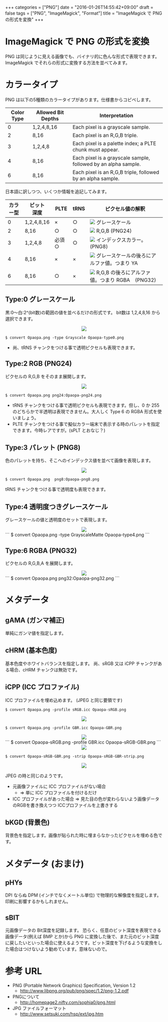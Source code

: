 +++
categories = ["PNG"]
date = "2016-01-26T14:55:42+09:00"
draft = false
tags = ["PNG", "ImageMagick", "Format"]
title = "ImageMagick で PNG の形式を変換"
+++


# ImageMagick で PNG の形式を変換

PNG は同じように見える画像でも、バイナリ的に色んな形式で表現できます。ImageMagick でそれらの形式に変換する方法を並べてみます。

# カラータイプ

PNG は以下の5種類のカラータイプがあります。仕様書からコピペします。

Color  Type | Allowed Bit Depths | Interpretation
----|----|----
0 | 1,2,4,8,16 | Each pixel is a grayscale sample.
2 |       8,16 | Each pixel is an R,G,B triple.
3 | 1,2,4,8    | Each pixel is a palette index; a PLTE chunk must appear.
4 |       8,16 | Each pixel is a grayscale sample, followed by an alpha sample.
6 |       8,16 | Each pixel is an R,G,B triple, followed by an alpha sample.

日本語に訳しつつ、いくつか情報を追記してみます。

カラー型 | ビット<br />深度 | PLTE | tRNS | ピクセル値の解釈
----|----|----|----|----
0 | 1,2,4,8,16 |  ×  | ○ | <img src="../png-pixel-type0.png" /> グレースケール
2 |       8,16 |  ○  | ○ | <img src="../png-pixel-type2.png" /> R,G,B (PNG24)
3 | 1,2,4,8    |必須○| ○ | <img src="../png-pixel-type3.png" /> インデックスカラー。(PNG8)
4 |       8,16 |  ×  | × | <img src="../png-pixel-type4.png" /> グレースケールの後ろにアルファ値。つまり YA
6 |       8,16 |  ○  | × | <img src="../png-pixel-type6.png" /> R,G,B の後ろにアルファ値。つまり RGBA　(PNG32)

## Type:0 グレースケール

 黒:0〜白:2^(bit数)の範囲の値を並べるだけの形式です。
bit数は 1,2,4,8,16 から選択できます。
<center> <img src="../png-type0.png" /> </center>

```
$ convert Opaopa.png -type Grayscale Opaopa-type0.png
```

 * 尚、tRNS チャンクをつける事で透明ピクセルも表現できます。

## Type:2 RGB (PNG24)

ピクセルの R,G,B をそのまま展開します。
<center> <img src="../png-type2.png" /> </center>

```
$ convert Opaopa.png png24:Opaopa-png24.png
```

 * tRNS チャンクをつける事で透明ピクセルも表現できます。但し、0 か 255 のどちらかで半透明は表現できません。大人しく Type 6 の RGBA 形式を使いましょう。
 * PLTE チャンクをつける事で擬似カラー端末で表示する時のパレットを指定できます。今時レアですが。(sPLT とおなじ？)

## Type:3 パレット (PNG8)

色のパレットを持ち、そこへのインデックス値を並べて画像を表現します。
<center> <img src="../png-type3.png" /> </center>

```
$ convert Opaopa.png  png8:Opaopa-png8.png
```
tRNS チャンクをつける事で透明度も表現できます。

## Type:4 透明度つきグレースケール

グレースケールの値と透明度のセットで表現します。
<center> <img src="../png-type4.png" /> </center>
```
$ convert Opaopa.png -type GrayscaleMatte  Opaopa-type4.png
```

## Type:6 RGBA (PNG32)

ピクセルの R,G,B,A を展開します。
<center> <img src="../png-type6.png" /> </center>
```
$ convert Opaopa.png  png32:Opaopa-png32.png
```

# メタデータ

## gAMA (ガンマ補正)

単純にガンマ値を指定します。

## cHRM (基本色度)

基本色度やホワイトバランスを指定します。
尚、sRGB 又は iCPP チャンクがある場合、cHRM チャンクは無効です。

## iCPP (ICC プロファイル)

ICC プロファイルを埋め込めます。 (JPEG と同じ要領です)

```
$ convert Opaopa.png -profile sRGB.icc Opaopa-sRGB.png
```
<center> <img src="../Opaopa-sRGB.png"> </center>

```
$ convert Opaopa.png -profile GBR.icc Opaopa-GBR.png
```
<center> <img src="../Opaopa-GBR.png"> </center>
```
$ convert Opaopa-sRGB.png -profile GBR.icc Opaopa-sRGB-GBR.png
```
<center> <img src="../Opaopa-sRGB-GBR.png"> </center>

```
$ convert Opaopa-sRGB-GBR.png -strip Opaopa-sRGB-GBR-strip.png
```
<center> <img src="../Opaopa-sRGB-GBR-strip.png"> </center>

JPEG の時と同じのようです。

 * 元画像ファイルに ICC プロファイルがない場合
    *  => 単に ICC プロファイルを付けるだけ
 * ICC プロファイルがあった場合 => 見た目の色が変わらないよう画像データのRGBを書き換えつつ ICCプロファイルを上書きする

## bKGD (背景色)

背景色を指定します。画像が貼られた時に埋まらなかったピクセルを埋める色です。

# メタデータ (おまけ)

## pHYs

DPI ならぬ DPM (インチでなくメートル単位) で物理的な解像度を指定します。印刷に影響するかもしれません。

## sBIT

元画像データの Bit深度を記録します。
恐らく、任意のビット深度を表現できる画像データ(例えば BMP とか)から PNG に変換した後で、また元のビット深度に戻したいといった場合に使えるようです。ビット深度を下げるような変換をした場合はつけないよう勧めています。意味ないので。

# 参考 URL

 * PNG (Portable Network Graphics) Specification, Version 1.2
   * http://www.libpng.org/pub/png/spec/1.2/png-1.2.pdf
 * PNGについて
   * http://homepage2.nifty.com/sophia0/png.html
 * JPG ファイルフォーマット
   * http://www.setsuki.com/hsp/ext/jpg.htm

